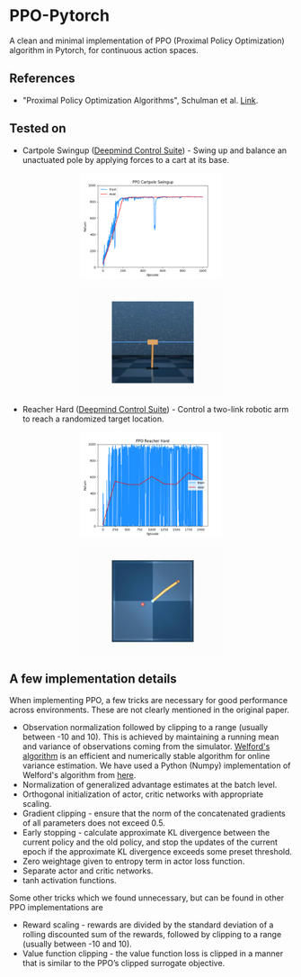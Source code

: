 # PPO-Pytorch
A clean and minimal implementation of PPO (Proximal Policy Optimization) algorithm in Pytorch, for continuous action spaces.

## References
* "Proximal Policy Optimization Algorithms", Schulman et al. [Link](https://arxiv.org/abs/1707.06347).

## Tested on

* Cartpole Swingup ([Deepmind Control Suite](https://github.com/deepmind/dm_control/tree/master/dm_control/suite)) - Swing up and balance an unactuated pole by applying forces to a cart at its base.

<p align="center">
<img src=".media/ppo_cartpole_swingup.png" width="50%" height="50%"/>
</p>

<p align="center">
<img src=".media/ppo_cartpole_swingup.gif" width="50%" height="50%"/>
</p>

* Reacher Hard ([Deepmind Control Suite](https://github.com/deepmind/dm_control/tree/master/dm_control/suite)) - Control a two-link robotic arm to reach a randomized target location.

<p align="center">
<img src=".media/ppo_reacher_hard.png" width="50%" height="50%"/>
</p>

<p align="center">
<img src=".media/ppo_reacher_hard.gif" width="50%" height="50%"/>
</p>

## A few implementation details 
When implementing PPO, a few tricks are necessary for good performance across environments. These are not clearly mentioned in the original paper.
* Observation normalization followed by clipping to a range (usually between -10 and 10). This is achieved by maintaining a running mean and variance of observations coming from the simulator. [Welford's algorithm](https://en.wikipedia.org/wiki/Algorithms_for_calculating_variance#Welford's_online_algorithm) is an efficient and numerically stable algorithm for online variance estimation. We have used a Python (Numpy) implementation of Welford's algorithm from [here](https://github.com/a-mitani/welford).
* Normalization of generalized advantage estimates at the batch level.
* Orthogonal initialization of actor, critic networks with appropriate scaling.
* Gradient clipping - ensure that the norm of the concatenated gradients of all parameters does not exceed 0.5.
* Early stopping - calculate approximate KL divergence between the current policy and the old policy, and stop the updates of the current epoch if the approximate KL divergence exceeds some preset threshold.
* Zero weightage given to entropy term in actor loss function.
* Separate actor and critic networks.
* tanh activation functions.

Some other tricks which we found unnecessary, but can be found in other PPO implementations are
* Reward scaling - rewards are divided by the standard deviation of a rolling discounted sum of the rewards, followed by clipping to a range (usually between -10 and 10).
* Value function clipping - the value function loss is clipped in a manner that is similar to the PPO’s clipped surrogate objective.
  